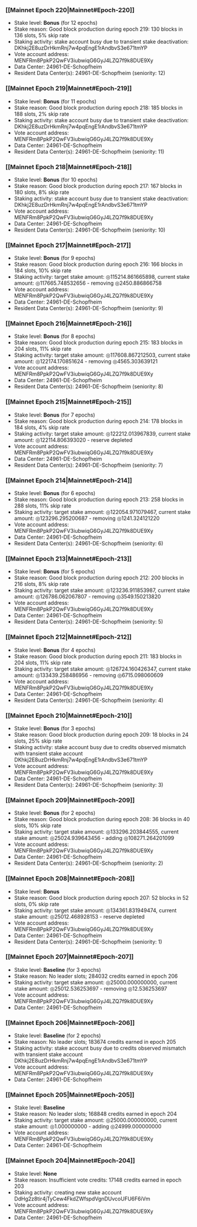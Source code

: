 ### [[Mainnet Epoch 220|Mainnet#Epoch-220]]
* Stake level: **Bonus** (for 12 epochs)
* Stake reason: Good block production during epoch 219: 130 blocks in 136 slots, 5% skip rate
* Staking activity: stake account busy due to transient stake deactivation: DKhkj2E8uzDrHkmRnj7w4pqEngE1rAndbvS3e671tmYP
* Vote account address: MENFRm8PpkP2QwFV3iubwiqG6GyJ4LZQ7f9k8DUE9Xy
* Data Center: 24961-DE-Schopfheim
* Resident Data Center(s): 24961-DE-Schopfheim (seniority: 12)
### [[Mainnet Epoch 219|Mainnet#Epoch-219]]
* Stake level: **Bonus** (for 11 epochs)
* Stake reason: Good block production during epoch 218: 185 blocks in 188 slots, 2% skip rate
* Staking activity: stake account busy due to transient stake deactivation: DKhkj2E8uzDrHkmRnj7w4pqEngE1rAndbvS3e671tmYP
* Vote account address: MENFRm8PpkP2QwFV3iubwiqG6GyJ4LZQ7f9k8DUE9Xy
* Data Center: 24961-DE-Schopfheim
* Resident Data Center(s): 24961-DE-Schopfheim (seniority: 11)
### [[Mainnet Epoch 218|Mainnet#Epoch-218]]
* Stake level: **Bonus** (for 10 epochs)
* Stake reason: Good block production during epoch 217: 167 blocks in 180 slots, 8% skip rate
* Staking activity: stake account busy due to transient stake deactivation: DKhkj2E8uzDrHkmRnj7w4pqEngE1rAndbvS3e671tmYP
* Vote account address: MENFRm8PpkP2QwFV3iubwiqG6GyJ4LZQ7f9k8DUE9Xy
* Data Center: 24961-DE-Schopfheim
* Resident Data Center(s): 24961-DE-Schopfheim (seniority: 10)
### [[Mainnet Epoch 217|Mainnet#Epoch-217]]
* Stake level: **Bonus** (for 9 epochs)
* Stake reason: Good block production during epoch 216: 166 blocks in 184 slots, 10% skip rate
* Staking activity: target stake amount: ◎115214.861665898, current stake amount: ◎117665.748532656 - removing ◎2450.886866758
* Vote account address: MENFRm8PpkP2QwFV3iubwiqG6GyJ4LZQ7f9k8DUE9Xy
* Data Center: 24961-DE-Schopfheim
* Resident Data Center(s): 24961-DE-Schopfheim (seniority: 9)
### [[Mainnet Epoch 216|Mainnet#Epoch-216]]
* Stake level: **Bonus** (for 8 epochs)
* Stake reason: Good block production during epoch 215: 183 blocks in 204 slots, 11% skip rate
* Staking activity: target stake amount: ◎117608.867212503, current stake amount: ◎122174.170851624 - removing ◎4565.303639121
* Vote account address: MENFRm8PpkP2QwFV3iubwiqG6GyJ4LZQ7f9k8DUE9Xy
* Data Center: 24961-DE-Schopfheim
* Resident Data Center(s): 24961-DE-Schopfheim (seniority: 8)
### [[Mainnet Epoch 215|Mainnet#Epoch-215]]
* Stake level: **Bonus** (for 7 epochs)
* Stake reason: Good block production during epoch 214: 178 blocks in 184 slots, 4% skip rate
* Staking activity: target stake amount: ◎122212.013967839, current stake amount: ◎122114.806393020 - reserve depleted
* Vote account address: MENFRm8PpkP2QwFV3iubwiqG6GyJ4LZQ7f9k8DUE9Xy
* Data Center: 24961-DE-Schopfheim
* Resident Data Center(s): 24961-DE-Schopfheim (seniority: 7)
### [[Mainnet Epoch 214|Mainnet#Epoch-214]]
* Stake level: **Bonus** (for 6 epochs)
* Stake reason: Good block production during epoch 213: 258 blocks in 288 slots, 11% skip rate
* Staking activity: target stake amount: ◎122054.971079467, current stake amount: ◎123296.295200687 - removing ◎1241.324121220
* Vote account address: MENFRm8PpkP2QwFV3iubwiqG6GyJ4LZQ7f9k8DUE9Xy
* Data Center: 24961-DE-Schopfheim
* Resident Data Center(s): 24961-DE-Schopfheim (seniority: 6)
### [[Mainnet Epoch 213|Mainnet#Epoch-213]]
* Stake level: **Bonus** (for 5 epochs)
* Stake reason: Good block production during epoch 212: 200 blocks in 216 slots, 8% skip rate
* Staking activity: target stake amount: ◎123236.911853987, current stake amount: ◎126786.062067807 - removing ◎3549.150213820
* Vote account address: MENFRm8PpkP2QwFV3iubwiqG6GyJ4LZQ7f9k8DUE9Xy
* Data Center: 24961-DE-Schopfheim
* Resident Data Center(s): 24961-DE-Schopfheim (seniority: 5)
### [[Mainnet Epoch 212|Mainnet#Epoch-212]]
* Stake level: **Bonus** (for 4 epochs)
* Stake reason: Good block production during epoch 211: 183 blocks in 204 slots, 11% skip rate
* Staking activity: target stake amount: ◎126724.160426347, current stake amount: ◎133439.258486956 - removing ◎6715.098060609
* Vote account address: MENFRm8PpkP2QwFV3iubwiqG6GyJ4LZQ7f9k8DUE9Xy
* Data Center: 24961-DE-Schopfheim
* Resident Data Center(s): 24961-DE-Schopfheim (seniority: 4)
### [[Mainnet Epoch 210|Mainnet#Epoch-210]]
* Stake level: **Bonus** (for 3 epochs)
* Stake reason: Good block production during epoch 209: 18 blocks in 24 slots, 25% skip rate
* Staking activity: stake account busy due to credits observed mismatch with transient stake account DKhkj2E8uzDrHkmRnj7w4pqEngE1rAndbvS3e671tmYP
* Vote account address: MENFRm8PpkP2QwFV3iubwiqG6GyJ4LZQ7f9k8DUE9Xy
* Data Center: 24961-DE-Schopfheim
* Resident Data Center(s): 24961-DE-Schopfheim (seniority: 3)
### [[Mainnet Epoch 209|Mainnet#Epoch-209]]
* Stake level: **Bonus** (for 2 epochs)
* Stake reason: Good block production during epoch 208: 36 blocks in 40 slots, 10% skip rate
* Staking activity: target stake amount: ◎133296.203844555, current stake amount: ◎25024.939643456 - adding ◎108271.264201099
* Vote account address: MENFRm8PpkP2QwFV3iubwiqG6GyJ4LZQ7f9k8DUE9Xy
* Data Center: 24961-DE-Schopfheim
* Resident Data Center(s): 24961-DE-Schopfheim (seniority: 2)
### [[Mainnet Epoch 208|Mainnet#Epoch-208]]
* Stake level: **Bonus**
* Stake reason: Good block production during epoch 207: 52 blocks in 52 slots, 0% skip rate
* Staking activity: target stake amount: ◎134361.831949474, current stake amount: ◎25012.468928153 - reserve depleted
* Vote account address: MENFRm8PpkP2QwFV3iubwiqG6GyJ4LZQ7f9k8DUE9Xy
* Data Center: 24961-DE-Schopfheim
* Resident Data Center(s): 24961-DE-Schopfheim (seniority: 1)
### [[Mainnet Epoch 207|Mainnet#Epoch-207]]
* Stake level: **Baseline** (for 3 epochs)
* Stake reason: No leader slots; 284032 credits earned in epoch 206
* Staking activity: target stake amount: ◎25000.000000000, current stake amount: ◎25012.536253697 - removing ◎12.536253697
* Vote account address: MENFRm8PpkP2QwFV3iubwiqG6GyJ4LZQ7f9k8DUE9Xy
* Data Center: 24961-DE-Schopfheim
### [[Mainnet Epoch 206|Mainnet#Epoch-206]]
* Stake level: **Baseline** (for 2 epochs)
* Stake reason: No leader slots; 183674 credits earned in epoch 205
* Staking activity: stake account busy due to credits observed mismatch with transient stake account DKhkj2E8uzDrHkmRnj7w4pqEngE1rAndbvS3e671tmYP
* Vote account address: MENFRm8PpkP2QwFV3iubwiqG6GyJ4LZQ7f9k8DUE9Xy
* Data Center: 24961-DE-Schopfheim
### [[Mainnet Epoch 205|Mainnet#Epoch-205]]
* Stake level: **Baseline**
* Stake reason: No leader slots; 168848 credits earned in epoch 204
* Staking activity: target stake amount: ◎25000.000000000, current stake amount: ◎1.000000000 - adding ◎24999.000000000
* Vote account address: MENFRm8PpkP2QwFV3iubwiqG6GyJ4LZQ7f9k8DUE9Xy
* Data Center: 24961-DE-Schopfheim
### [[Mainnet Epoch 204|Mainnet#Epoch-204]]
* Stake level: **None**
* Stake reason: Insufficient vote credits: 17148 credits earned in epoch 203
* Staking activity: creating new stake account DdHg2z8tir4jTyCew4FkdZWfspdVgnDUvcoUFU6F6iVm
* Vote account address: MENFRm8PpkP2QwFV3iubwiqG6GyJ4LZQ7f9k8DUE9Xy
* Data Center: 24961-DE-Schopfheim